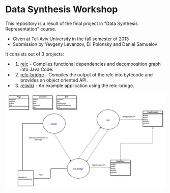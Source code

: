 Data Synthesis Workshop
=======================

This repository is a result of the final project in "Data Synthesis Representation" course.

- Given at Tel-Aviv University in the fall semester of 2013
- Submission by Yevgeny Levanzov, Eli Polonsky and Daniel Samuelov

It consists out of 3 projects:

* 1. [relc](relc) - Compiles functional dependencies and decomposition graph into Java Code.
* 2. [relc-bridge](relc-bridge) - Compiles the output of the relc into bytecode and provides an object oriented API.
* 3. [relwiki](relwiki) - An example application using the relc-bridge.

![UML](uml.png)




